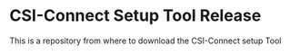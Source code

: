 # CSI-Connect Setup Tool Release
This is a repository from where to download the CSI-Connect setup Tool
